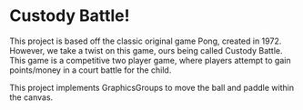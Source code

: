 # Custody Battle!

This project is based off the classic original game Pong, created in 1972. 
However, we take a twist on this game, ours being called Custody Battle. 
This game is a competitive two player game, where players attempt to gain points/money in a court battle for the child. 

This project implements GraphicsGroups to move the ball and paddle within the canvas. 
